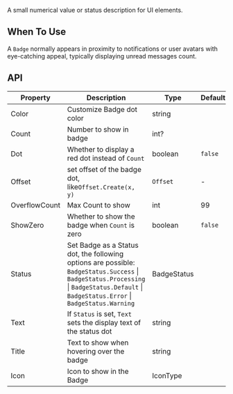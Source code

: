 ﻿A small numerical value or status description for UI elements.

## When To Use

A `Badge` normally appears in proximity to notifications or user avatars with eye-catching appeal, typically displaying unread messages count.

## API

| Property | Description | Type | Default | Version |
| --- | --- | --- | --- | --- |
| Color | Customize Badge dot color | string |  |  |
| Count | Number to show in badge | int? |  |  |
| Dot | Whether to display a red dot instead of `Count` | boolean | `false` |  |
| Offset | set offset of the badge dot, like`Offset.Create(x, y)` | `Offset` | - |  |
| OverflowCount | Max Count to show | int | 99 |  |
| ShowZero | Whether to show the badge when `Count` is zero | boolean | `false` |  |
| Status | Set Badge as a Status dot, the following options are possible: `BadgeStatus.Success` \| `BadgeStatus.Processing` \| `BadgeStatus.Default` \| `BadgeStatus.Error` \| `BadgeStatus.Warning` | BadgeStatus |  |  |
| Text | If `Status` is set, `Text` sets the display text of the status dot | string |  |  |
| Title | Text to show when hovering over the badge | string |  |  |
| Icon | Icon to show in the Badge | IconType|  |  |